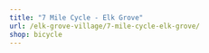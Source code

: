 ```yaml
---
title: "7 Mile Cycle - Elk Grove"
url: /elk-grove-village/7-mile-cycle-elk-grove/
shop: bicycle
---
```

